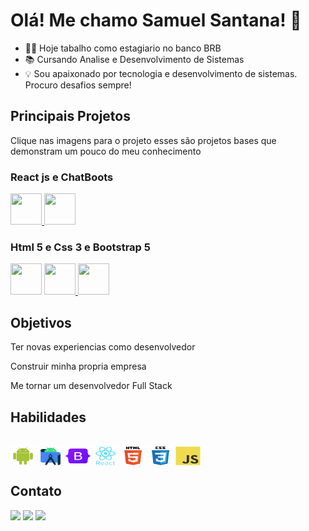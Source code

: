 # Olá! Me chamo Samuel Santana! 👋
- 👨‍💻 Hoje tabalho como estagiario no banco BRB 
- 📚 Cursando Analise e Desenvolvimento de Sistemas
- 💡 Sou apaixonado por tecnologia e desenvolvimento de sistemas. Procuro desafios sempre! 

## Principais Projetos
<div>
<p>Clique nas imagens para o projeto esses são  projetos bases que demonstram um pouco do meu conhecimento</p>
  <h3> React js e ChatBoots </h3>
   <a href="https://github.com/Samuel-Santana109/leading_page" target="_blank"><img src="https://diagrams.mingrammer.com/img/resources/programming/framework/react.png" width="50" height="50" target="_blank"> </a>
<a href="https://circuitodavisao.com/auth/login" target="_blank"><img src="https://img.icons8.com/3d-fluency/256/chatbot.png" width="50" height="50" target="_blank"></a>
  <br>
 <h3> Html 5 e Css 3 e Bootstrap 5 </h3>
<a href="https://github.com/Samuel-Santana109/primeVideo" target="_blank"><img src="https://www.baixesoft.com/wp-content/uploads/2022/06/icone-do-prime-video-baixesoft.png" width="50" height="50" target="_blank"></a>
 <a href="https://github.com/Samuel-Santana109/projeto-cordell" target="_blank"><img src="https://www.shutterstock.com/image-vector/illustration-brazilian-couple-harvesting-sugar-600w-2128787906.jpg" width="50" height="50" target="_blank"> </a>
  <a href="https://github.com/Samuel-Santana109/portifolio" target="_blank"><img src="https://img.icons8.com/material-sharp/256/portfolio.png" width="50" height="50" target="_blank"> </a>
 <br>
</div>

## Objetivos
<p>Ter novas experiencias como desenvolvedor </p>
<p>Construir minha propria empresa</p>
<p>Me tornar um desenvolvedor Full Stack</p>

## Habilidades
<div style="display: inline_block"><br>
  <img align="center" alt="Math-Ad" height="30" width="40" src="https://github.com/devicons/devicon/blob/master/icons/android/android-original.svg">
  <img align="center" alt="Math-Ads" height="30" width="40" src="https://github.com/devicons/devicon/blob/master/icons/androidstudio/androidstudio-original.svg">
    <img align="center" alt="Math-Bootstrap" height="30" width="40" src="https://github.com/devicons/devicon/blob/master/icons/bootstrap/bootstrap-original.svg">
  <img align="center" alt="Math-react" height="30" width="40" src="https://github.com/devicons/devicon/blob/master/icons/react/react-original-wordmark.svg">
  <img align="center" alt="Math-HTML" height="30" width="40" src="https://github.com/devicons/devicon/blob/master/icons/html5/html5-original-wordmark.svg">
  <img align="center" alt="Math-CSS" height="30" width="40" src="https://github.com/devicons/devicon/blob/master/icons/css3/css3-original-wordmark.svg">
  <img align="center" alt="Math-JS" height="30" width="40" src="https://github.com/devicons/devicon/blob/master/icons/javascript/javascript-original.svg">
</div>

## Contato
<div> 
  <a href="https://www.instagram.com/samuelss77/" target="_blank"><img src="https://img.shields.io/badge/-Instagram-%23E4405F?style=for-the-badge&logo=instagram&logoColor=white" target="_blank"></a>
  <a href = "mailto:samuelsantanadasilva8@gmail.com"><img src="https://img.shields.io/badge/-Gmail-%23333?style=for-the-badge&logo=gmail&logoColor=white" target="_blank"></a>
  <a href="https://linkedin.com/in/samuelss10" target="_blank"><img src="https://img.shields.io/badge/-LinkedIn-%230077B5?style=for-the-badge&logo=linkedin&logoColor=white" target="_blank"></a> 
</div>
